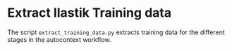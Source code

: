 # Extract Ilastik Training data

The script `extract_training_data.py` extracts training data for the different stages in the autocontext workflow.
